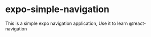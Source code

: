 # expo-simple-navigation

This is a simple expo navigation application,
Use it to learn @react-navigation 
